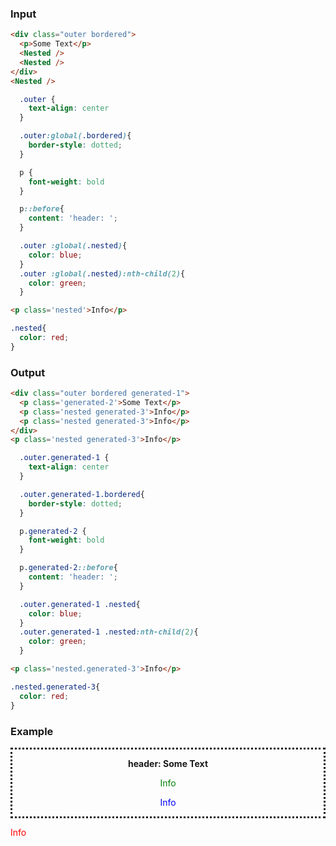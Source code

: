 ### Input

```html {data-filename=app/components/some-text.hbs}
<div class="outer bordered">
  <p>Some Text</p>
  <Nested />
  <Nested />
</div>
<Nested />
```

```css {data-filename=app/components/some-text.css}
  .outer {
    text-align: center
  }

  .outer:global(.bordered){
    border-style: dotted;
  }

  p {
    font-weight: bold
  }

  p::before{
    content: 'header: ';
  }

  .outer :global(.nested){
    color: blue;
  }
  .outer :global(.nested):nth-child(2){
    color: green;
  }
```

```html {data-filename=app/components/nested.hbs}
<p class='nested'>Info</p>
```

```css {data-filename=app/components/nested.css}
.nested{
  color: red;
}
```
### Output

```html {data-filename=app/components/some-text.hbs}
<div class="outer bordered generated-1">
  <p class='generated-2'>Some Text</p>
  <p class='nested generated-3'>Info</p>
  <p class='nested generated-3'>Info</p>
</div>
<p class='nested generated-3'>Info</p>
```

```css {data-filename=app/components/some-text.css}
  .outer.generated-1 {
    text-align: center
  }

  .outer.generated-1.bordered{
    border-style: dotted;
  }

  p.generated-2 {
    font-weight: bold
  }

  p.generated-2::before{
    content: 'header: ';
  }

  .outer.generated-1 .nested{
    color: blue;
  }
  .outer.generated-1 .nested:nth-child(2){
    color: green;
  }
```

```html {data-filename=app/components/nested.hbs}
<p class='nested.generated-3'>Info</p>
```

```css {data-filename=app/components/nested.css}
.nested.generated-3{
  color: red;
}
```
### Example

<div class='main app'>
  <div class="outer bordered generated-1">
    <p class='generated-2'>Some Text</p>
    <p class='nested generated-3'>Info</p>
    <p class='nested generated-3'>Info</p>
  </div>
  <p class='nested generated-3'>Info</p>
</div>

<style>
  .outer.generated-1 {
    text-align: center
  }

  .outer.generated-1.bordered{
    border-style: dotted;
  }

  p.generated-2 {
    font-weight: bold
  }

  p.generated-2::before{
    content: 'header: ';
  }

  .outer.generated-1 .nested{
    color: blue;
  }
  .outer.generated-1 .nested:nth-child(2){
    color: green;
  }

  .nested.generated-3{
    color: red;
  }
</style>
